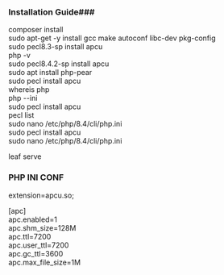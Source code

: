 ### Installation Guide###
composer install  
sudo apt-get -y install gcc make autoconf libc-dev pkg-config  
sudo pecl8.3-sp install apcu  
php -v  
sudo pecl8.4.2-sp install apcu  
sudo apt install php-pear  
sudo pecl install apcu  
whereis php  
php --ini  
sudo pecl install apcu  
pecl list  
sudo nano /etc/php/8.4/cli/php.ini  
sudo pecl install apcu  
sudo nano /etc/php/8.4/cli/php.ini  

leaf serve  

### PHP INI CONF ###
extension=apcu.so;  

[apc]   
apc.enabled=1  
apc.shm_size=128M  
apc.ttl=7200  
apc.user_ttl=7200  
apc.gc_ttl=3600  
apc.max_file_size=1M  
